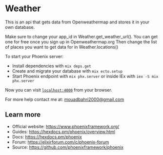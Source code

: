 # Weather

This is an api that gets data from Openweathermap and stores it in your own database.

Make sure to change your app_id in Weather.get_weather_url(). You can get one for free once you sign up in Openweathermap.org
Then change the list of places you want to get data for in Weather.locations()

To start your Phoenix server:

  * Install dependencies with `mix deps.get`
  * Create and migrate your database with `mix ecto.setup`
  * Start Phoenix endpoint with `mix phx.server` or inside IEx with `iex -S mix phx.server`

Now you can visit [`localhost:4000`](http://localhost:4000) from your browser.

For more help contact me at: mouadbahri2000@gmail.com

## Learn more

  * Official website: https://www.phoenixframework.org/
  * Guides: https://hexdocs.pm/phoenix/overview.html
  * Docs: https://hexdocs.pm/phoenix
  * Forum: https://elixirforum.com/c/phoenix-forum
  * Source: https://github.com/phoenixframework/phoenix
